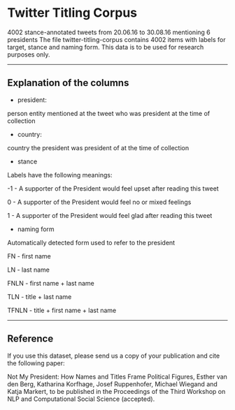 # Twitter Titling Corpus
4002 stance-annotated tweets from 20.06.16 to 30.08.16 mentioning 6 presidents 
The file twitter-titling-corpus contains 4002 items with labels for target, stance and naming form.
This data is to be used for research purposes only.

---
Explanation of the columns
---

- president:

person entity mentioned at the tweet who was president at the time of collection


- country:

country the president was president of at the time of collection


- stance

Labels have the following meanings:

-1 - A supporter of the President would feel upset after reading this tweet

0 - A supporter of the President would feel no or mixed feelings

1 - A supporter of the President would feel glad after reading this tweet


- naming form

Automatically detected form used to refer to the president

FN - first name

LN - last name

FNLN - first name + last name

TLN - title + last name

TFNLN - title + first name + last name


---
Reference
---
If you use this dataset, please send us a copy of your publication and cite the following paper:

Not My President: How Names and Titles Frame Political Figures, Esther van den Berg, Katharina Korfhage, Josef Ruppenhofer, Michael Wiegand and Katja Markert, to be published in the Proceedings of the Third Workshop on NLP and Computational Social Science (accepted).
